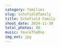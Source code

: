 ```yaml
---
category: families
slug: schofieldfamily
title: Schofield Family
shoot_date: 2024-11-30
total_photos: 48
music: YoureTheOne
img_ext: jpg
---
```

